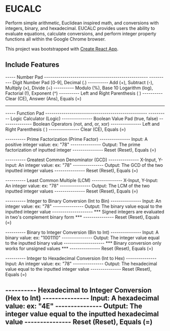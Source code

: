 # EUCALC

Perform simple arithmetic, Euclidean inspired math, and conversions with integers, binary, and hexadecimal.
EUCALC provides users the ability to evaluate equations, calculate conversions, and perform integer property functions all within the Google Chrome browser.

This project was bootstrapped with [Create React App](https://github.com/facebook/create-react-app).

## Include Features

----- Number Pad ---------------------------------------------------
---------- Digit Number Pad [0-9], Decimal (.)
---------- Add (+), Subtract (-), Multiply (×), Divide (÷) 
---------- Modulo (%), Base 10 Logarithm (log), Factorial (!), Exponent (^)
---------- Left and Right Parenthesis ( )
---------- Clear (CE), Answer (Ans), Equals (=)

------------------------------------------------------------------------------
----- Function Pad --------------------------------------------------
---------- Logic Calculator (Logic)
--------------- Boolean Value Pad (true, false)
--------------- Boolean Operators (not, and, or, xor)
--------------- Left and Right Parenthesis ( )
--------------- Clear (CE), Equals (=)

---------- Prime Factorization (Prime Factor)
--------------- Input: A positive integer value: ex: "78"
--------------- Output: The prime factorization of inputted integer
--------------- Reset (Reset), Equals (=)

---------- Greatest Common Denominator (GCD)
--------------- X-Input, Y-Input: An integer value: ex: "78"
--------------- Output: The GCD of the two inputted integer values
--------------- Reset (Reset), Equals (=)

---------- Least Common Multiple (LCM)
--------------- X-Input, Y-Input: An integer value: ex: "78"
--------------- Output: The LCM of the two inputted integer values
--------------- Reset (Reset), Equals (=)

---------- Integer to Binary Conversion (Int to Bin)
--------------- Input: An integer value: ex: "78"
--------------- Output: The binary value equal to the inputted integer value
-------------------- *** Signed integers are evaluated in two's complement binary form ***
--------------- Reset (Reset), Equals (=)

---------- Binary to Integer Conversion (Bin to Int)
--------------- Input: A binary value: ex: "1001110"
--------------- Output: The integer value equal to the inputted binary value
-------------------- *** Binary conversion only works for unsigned values ***
--------------- Reset (Reset), Equals (=)

---------- Integer to Hexadecimal Conversion (Int to Hex)
--------------- Input: An integer value: ex: "78"
--------------- Output: The hexadecimal value equal to the inputted integer value
--------------- Reset (Reset), Equals (=)

---------- Hexadecimal to Integer Conversion (Hex to Int)
--------------- Input: A hexadecimal value: ex: "4E"
--------------- Output: The integer value equal to the inputted hexadecimal value
--------------- Reset (Reset), Equals (=)
------------------------------------------------------------------------------

